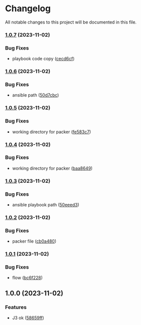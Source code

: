 # Changelog

All notable changes to this project will be documented in this file.

### [1.0.7](https://github.com/NomaDevops/ynov-devops/compare/v1.0.6...v1.0.7) (2023-11-02)


### Bug Fixes

* playbook code copy ([cecd6cf](https://github.com/NomaDevops/ynov-devops/commit/cecd6cf0e7b091a7b971054c145ff4be7246f4ad))

### [1.0.6](https://github.com/NomaDevops/ynov-devops/compare/v1.0.5...v1.0.6) (2023-11-02)


### Bug Fixes

* ansible path ([50d7cbc](https://github.com/NomaDevops/ynov-devops/commit/50d7cbc5c54de55305a838bd82965293fc1f94c6))

### [1.0.5](https://github.com/NomaDevops/ynov-devops/compare/v1.0.4...v1.0.5) (2023-11-02)


### Bug Fixes

* working directory for packer ([fe583c7](https://github.com/NomaDevops/ynov-devops/commit/fe583c73b359f398c00678510e88769f8c4d081e))

### [1.0.4](https://github.com/NomaDevops/ynov-devops/compare/v1.0.3...v1.0.4) (2023-11-02)


### Bug Fixes

* working directory for packer ([baa8649](https://github.com/NomaDevops/ynov-devops/commit/baa864916aa04e03206ce80bf1b6885994c40fad))

### [1.0.3](https://github.com/NomaDevops/ynov-devops/compare/v1.0.2...v1.0.3) (2023-11-02)


### Bug Fixes

* ansible playbook path ([50eeed3](https://github.com/NomaDevops/ynov-devops/commit/50eeed351131bbb577d2af84af8f3921d48feaf9))

### [1.0.2](https://github.com/NomaDevops/ynov-devops/compare/v1.0.1...v1.0.2) (2023-11-02)


### Bug Fixes

* packer file ([cb0a480](https://github.com/NomaDevops/ynov-devops/commit/cb0a48044b373a2f2ef6a4464fefd398edd49218))

### [1.0.1](https://github.com/NomaDevops/ynov-devops/compare/v1.0.0...v1.0.1) (2023-11-02)


### Bug Fixes

* flow ([bc6f228](https://github.com/NomaDevops/ynov-devops/commit/bc6f228e2343a960442f1c95ead136d44e3c38d4))

## 1.0.0 (2023-11-02)


### Features

* J3 ok ([58659ff](https://github.com/NomaDevops/ynov-devops/commit/58659ff5cdc5ffff73d806c0d58d22a4b2641aa6))
